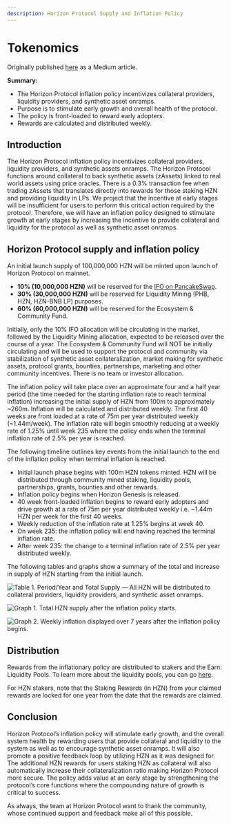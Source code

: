 ```yaml
---
description: Horizon Protocol Supply and Inflation Policy
---
```


# Tokenomics

Originally published [here](https://horizonprotocol.medium.com/horizon-supply-and-inflation-policy-f0aaa8cc4a3a) as a Medium article.

**Summary:**

* The Horizon Protocol inflation policy incentivizes collateral providers, liquidity providers, and synthetic asset onramps.
* Purpose is to stimulate early growth and overall health of the protocol.
* The policy is front-loaded to reward early adopters.
* Rewards are calculated and distributed weekly.

## **Introduction**

The Horizon Protocol inflation policy incentivizes collateral providers, liquidity providers, and synthetic assets onramps. The Horizon Protocol functions around collateral to back synthetic assets (zAssets) linked to real world assets using price oracles. There is a 0.3% transaction fee when trading zAssets that translates directly into rewards for those staking HZN and providing liquidity in LPs. We project that the incentive at early stages will be insufficient for users to perform this critical action required by the protocol. Therefore, we will have an inflation policy designed to stimulate growth at early stages by increasing the incentive to provide collateral and liquidity for the protocol as well as synthetic asset onramps.

## **Horizon Protocol supply and inflation policy**

An initial launch supply of 100,000,000 HZN will be minted upon launch of Horizon Protocol on mainnet.

* **10% (10,000,000 HZN)** will be reserved for the [IFO on PancakeSwap](https://horizonprotocol.medium.com/horizon-protocol-hzn-initial-distribution-via-pancakeswap-ifo-v2-0-f77fcfe0ea).
* **30% (30,000,000 HZN)** will be reserved for Liquidity Mining (PHB, HZN, HZN-BNB LP) purposes.
* **60% (60,000,000 HZN)** will be reserved for the Ecosystem & Community Fund.

Initially, only the 10% IFO allocation will be circulating in the market, followed by the Liquidity Mining allocation, expected to be released over the course of a year. The Ecosystem & Community Fund will NOT be initially circulating and will be used to support the protocol and community via stabilization of synthetic asset collateralization, market making for synthetic assets, protocol grants, bounties, partnerships, marketing and other community incentives. There is no team or investor allocation.

The inflation policy will take place over an approximate four and a half year period (the time needed for the starting inflation rate to reach terminal inflation) increasing the initial supply of HZN from 100m to approximately \~260m. Inflation will be calculated and distributed weekly. The first 40 weeks are front loaded at a rate of 75m per year distributed weekly (\~1.44m/week). The inflation rate will begin smoothly reducing at a weekly rate of 1.25% until week 235 where the policy ends when the terminal inflation rate of 2.5% per year is reached.

The following timeline outlines key events from the initial launch to the end of the inflation policy when terminal inflation is reached.

* Initial launch phase begins with 100m HZN tokens minted. HZN will be distributed through community mined staking, liquidity pools, partnerships, grants, bounties and other rewards.
* Inflation policy begins when Horizon Genesis is released.
* 40 week front-loaded inflation begins to reward early adopters and drive growth at a rate of 75m per year distributed weekly i.e. \~1.44m HZN per week for the first 40 weeks.
* Weekly reduction of the inflation rate at 1.25% begins at week 40.
* On week 235: the inflation policy will end having reached the terminal inflation rate.
* After week 235: the change to a terminal inflation rate of 2.5% per year distributed weekly.

The following tables and graphs show a summary of the total and increase in supply of HZN starting from the initial launch.

![Table 1. Period/Year and Total Supply — All HZN will be distributed to collateral providers, liquidity providers, and synthetic asset onramps.](https://miro.medium.com/max/1400/1\*lWI51MrabFYyT3VwASBX3Q.png)

![Graph 1. Total HZN supply after the inflation policy starts.](https://miro.medium.com/max/1312/0\*kX20tSqAOOxQQLN7)

![Graph 2. Weekly inflation displayed over 7 years after the inflation policy begins.](https://miro.medium.com/max/1310/0\*d9LAk\_fN5dGBdvlu)

## Distribution

Rewards from the inflationary policy are distributed to stakers and the Earn: Liquidity Pools. To learn more about the liquidity pools, you can go [here](../../horizon-genesis/staking-on-horizon-genesis/earn-liquidity-pools.md).

For HZN stakers, note that the Staking Rewards (in HZN) from your claimed rewards are locked for one year from the date that the rewards are claimed.

## **Conclusion**

Horizon Protocol’s inflation policy will stimulate early growth, and the overall system health by rewarding users that provide collateral and liquidity to the system as well as to encourage synthetic asset onramps. It will also promote a positive feedback loop by utilizing HZN as it was designed for. The additional HZN rewards for users staking HZN as collateral will also automatically increase their collateralization ratio making Horizon Protocol more secure. The policy adds value at an early stage by strengthening the protocol’s core functions where the compounding nature of growth is critical to success.

As always, the team at Horizon Protocol want to thank the community, whose continued support and feedback make all of this possible.

